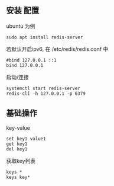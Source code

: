 
## 安装 配置
ubuntu 为例
```
sudo apt install redis-server
```
若默认开启ipv6, 在 /etc/redis/redis.conf 中
```
#bind 127.0.0.1 ::1
bind 127.0.0.1
```
启动/连接
```
systemctl start redis-server
redis-cli -h 127.0.0.1 -p 6379
```

## 基础操作  
key-value
```
set key1 value1
get key1
del key1
```
获取key列表
```
keys *
keys key*
```

